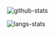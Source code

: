![github-stats](https://github-readme-stats.vercel.app/api?username=plr47&show_icons=true&line_height=25&hide_title=true&theme=radical)

![langs-stats](https://github-readme-stats.vercel.app/api/top-langs/?username=plr47&layout=compact&theme=radical)
